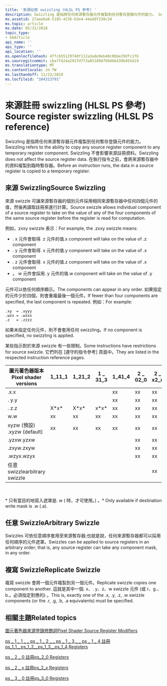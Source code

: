 ```yaml
---
title: '來源註冊 swizzling (HLSL PS 參考) '
description: Swizzling 是指將任何來源暫存器元件複製到任何暫存登錄元件的能力。 Swizzling 不會影響來源註冊資料。 在執行指令之前，會將來源暫存器中的資料複製到臨時暫存器。
ms.assetid: 27aee6a8-5185-4236-b3e4-44addf230c34
ms.topic: article
ms.date: 05/31/2018
topic_type:
- kbArticle
api_name: ''
api_type: ''
api_location: ''
ms.openlocfilehash: 4ffc655129740f112a3ade9eb40c0bbe29dfc1fb
ms.sourcegitcommit: cba7f424a292fd7f3a8518947b9466439b455419
ms.translationtype: MT
ms.contentlocale: zh-TW
ms.lasthandoff: 11/23/2019
ms.locfileid: "104313791"
---
```

# <a name="source-register-swizzling-hlsl-ps-reference"></a><span data-ttu-id="bbc9a-105">來源註冊 swizzling (HLSL PS 參考) </span><span class="sxs-lookup"><span data-stu-id="bbc9a-105">Source register swizzling (HLSL PS reference)</span></span>

<span data-ttu-id="bbc9a-106">Swizzling 是指將任何來源暫存器元件複製到任何暫存登錄元件的能力。</span><span class="sxs-lookup"><span data-stu-id="bbc9a-106">Swizzling refers to the ability to copy any source register component to any temporary register component.</span></span> <span data-ttu-id="bbc9a-107">Swizzling 不會影響來源註冊資料。</span><span class="sxs-lookup"><span data-stu-id="bbc9a-107">Swizzling does not affect the source register data.</span></span> <span data-ttu-id="bbc9a-108">在執行指令之前，會將來源暫存器中的資料複製到臨時暫存器。</span><span class="sxs-lookup"><span data-stu-id="bbc9a-108">Before an instruction runs, the data in a source register is copied to a temporary register.</span></span>

## <a name="source-swizzling"></a><span data-ttu-id="bbc9a-109">來源 Swizzling</span><span class="sxs-lookup"><span data-stu-id="bbc9a-109">Source Swizzling</span></span>

<span data-ttu-id="bbc9a-110">來源 swizzle 可讓來源暫存器的個別元件採用相同來源暫存器中任何四個元件的值，然後再讀取註冊來進行計算。</span><span class="sxs-lookup"><span data-stu-id="bbc9a-110">Source swizzle allows individual component of a source register to take on the value of any of the four components of the same source register before the register is read for computation.</span></span>

<span data-ttu-id="bbc9a-111">例如，zxxy swizzle 表示：</span><span class="sxs-lookup"><span data-stu-id="bbc9a-111">For example, the .zxxy swizzle means:</span></span>

-   <span data-ttu-id="bbc9a-112">. x 元件會取得. z 元件的值</span><span class="sxs-lookup"><span data-stu-id="bbc9a-112">.x component will take on the value of .z component</span></span>
-   <span data-ttu-id="bbc9a-113">. y 元件會取得. x 元件的值</span><span class="sxs-lookup"><span data-stu-id="bbc9a-113">.y component will take on the value of .x component</span></span>
-   <span data-ttu-id="bbc9a-114">. z 元件會取得. x 元件的值</span><span class="sxs-lookup"><span data-stu-id="bbc9a-114">.z component will take on the value of .x component</span></span>
-   <span data-ttu-id="bbc9a-115">。 w 元件會採用. y 元件的值</span><span class="sxs-lookup"><span data-stu-id="bbc9a-115">.w component will take on the value of .y component</span></span>

<span data-ttu-id="bbc9a-116">元件可以依任何順序顯示。</span><span class="sxs-lookup"><span data-stu-id="bbc9a-116">The components can appear in any order.</span></span> <span data-ttu-id="bbc9a-117">如果指定的元件少於四個，則會重複最後一個元件。</span><span class="sxs-lookup"><span data-stu-id="bbc9a-117">If fewer than four components are specified, the last component is repeated.</span></span> <span data-ttu-id="bbc9a-118">例如：</span><span class="sxs-lookup"><span data-stu-id="bbc9a-118">For example:</span></span>


```
.xy  = .xyyy
.wzx = .wzxx
.z   = .zzzz
```



<span data-ttu-id="bbc9a-119">如果未指定任何元件，則不會套用任何 swizzling。</span><span class="sxs-lookup"><span data-stu-id="bbc9a-119">If no component is specified, no swizzling is applied.</span></span>

<span data-ttu-id="bbc9a-120">某些指示對於來源 swizzle 有一些限制。</span><span class="sxs-lookup"><span data-stu-id="bbc9a-120">Some instructions have restrictions for source swizzle.</span></span> <span data-ttu-id="bbc9a-121">它們列在 [遵守的指令參考] 頁面中。</span><span class="sxs-lookup"><span data-stu-id="bbc9a-121">They are listed in the respected instruction reference pages.</span></span>



| <span data-ttu-id="bbc9a-122">圖元著色器版本</span><span class="sxs-lookup"><span data-stu-id="bbc9a-122">Pixel shader versions</span></span> | <span data-ttu-id="bbc9a-123">1\_1</span><span class="sxs-lookup"><span data-stu-id="bbc9a-123">1\_1</span></span> | <span data-ttu-id="bbc9a-124">1\_2</span><span class="sxs-lookup"><span data-stu-id="bbc9a-124">1\_2</span></span> | <span data-ttu-id="bbc9a-125">1 \_ 3</span><span class="sxs-lookup"><span data-stu-id="bbc9a-125">1\_3</span></span> | <span data-ttu-id="bbc9a-126">1\_4</span><span class="sxs-lookup"><span data-stu-id="bbc9a-126">1\_4</span></span> | <span data-ttu-id="bbc9a-127">2 \_ 0</span><span class="sxs-lookup"><span data-stu-id="bbc9a-127">2\_0</span></span> | <span data-ttu-id="bbc9a-128">2 \_ x</span><span class="sxs-lookup"><span data-stu-id="bbc9a-128">2\_x</span></span> | <span data-ttu-id="bbc9a-129">2個 \_ sw</span><span class="sxs-lookup"><span data-stu-id="bbc9a-129">2\_sw</span></span> | <span data-ttu-id="bbc9a-130">3 \_ 0</span><span class="sxs-lookup"><span data-stu-id="bbc9a-130">3\_0</span></span> | <span data-ttu-id="bbc9a-131">3個 \_ sw</span><span class="sxs-lookup"><span data-stu-id="bbc9a-131">3\_sw</span></span> |
|-----------------------|------|------|------|------|------|------|-------|------|-------|
| <span data-ttu-id="bbc9a-132">.x</span><span class="sxs-lookup"><span data-stu-id="bbc9a-132">.x</span></span>                    |      |      |      | <span data-ttu-id="bbc9a-133">x</span><span class="sxs-lookup"><span data-stu-id="bbc9a-133">x</span></span>    | <span data-ttu-id="bbc9a-134">x</span><span class="sxs-lookup"><span data-stu-id="bbc9a-134">x</span></span>    | <span data-ttu-id="bbc9a-135">x</span><span class="sxs-lookup"><span data-stu-id="bbc9a-135">x</span></span>    | <span data-ttu-id="bbc9a-136">x</span><span class="sxs-lookup"><span data-stu-id="bbc9a-136">x</span></span>     | <span data-ttu-id="bbc9a-137">x</span><span class="sxs-lookup"><span data-stu-id="bbc9a-137">x</span></span>    | <span data-ttu-id="bbc9a-138">x</span><span class="sxs-lookup"><span data-stu-id="bbc9a-138">x</span></span>     |
| <span data-ttu-id="bbc9a-139">. y</span><span class="sxs-lookup"><span data-stu-id="bbc9a-139">.y</span></span>                    |      |      |      | <span data-ttu-id="bbc9a-140">x</span><span class="sxs-lookup"><span data-stu-id="bbc9a-140">x</span></span>    | <span data-ttu-id="bbc9a-141">x</span><span class="sxs-lookup"><span data-stu-id="bbc9a-141">x</span></span>    | <span data-ttu-id="bbc9a-142">x</span><span class="sxs-lookup"><span data-stu-id="bbc9a-142">x</span></span>    | <span data-ttu-id="bbc9a-143">x</span><span class="sxs-lookup"><span data-stu-id="bbc9a-143">x</span></span>     | <span data-ttu-id="bbc9a-144">x</span><span class="sxs-lookup"><span data-stu-id="bbc9a-144">x</span></span>    | <span data-ttu-id="bbc9a-145">x</span><span class="sxs-lookup"><span data-stu-id="bbc9a-145">x</span></span>     |
| <span data-ttu-id="bbc9a-146">. z</span><span class="sxs-lookup"><span data-stu-id="bbc9a-146">.z</span></span>                    | <span data-ttu-id="bbc9a-147">X\*</span><span class="sxs-lookup"><span data-stu-id="bbc9a-147">x\*</span></span>  | <span data-ttu-id="bbc9a-148">X\*</span><span class="sxs-lookup"><span data-stu-id="bbc9a-148">x\*</span></span>  | <span data-ttu-id="bbc9a-149">x\*</span><span class="sxs-lookup"><span data-stu-id="bbc9a-149">x\*</span></span>  | <span data-ttu-id="bbc9a-150">x</span><span class="sxs-lookup"><span data-stu-id="bbc9a-150">x</span></span>    | <span data-ttu-id="bbc9a-151">x</span><span class="sxs-lookup"><span data-stu-id="bbc9a-151">x</span></span>    | <span data-ttu-id="bbc9a-152">x</span><span class="sxs-lookup"><span data-stu-id="bbc9a-152">x</span></span>    | <span data-ttu-id="bbc9a-153">x</span><span class="sxs-lookup"><span data-stu-id="bbc9a-153">x</span></span>     | <span data-ttu-id="bbc9a-154">x</span><span class="sxs-lookup"><span data-stu-id="bbc9a-154">x</span></span>    | <span data-ttu-id="bbc9a-155">x</span><span class="sxs-lookup"><span data-stu-id="bbc9a-155">x</span></span>     |
| <span data-ttu-id="bbc9a-156">w</span><span class="sxs-lookup"><span data-stu-id="bbc9a-156">.w</span></span>                    | <span data-ttu-id="bbc9a-157">x</span><span class="sxs-lookup"><span data-stu-id="bbc9a-157">x</span></span>    | <span data-ttu-id="bbc9a-158">x</span><span class="sxs-lookup"><span data-stu-id="bbc9a-158">x</span></span>    | <span data-ttu-id="bbc9a-159">x</span><span class="sxs-lookup"><span data-stu-id="bbc9a-159">x</span></span>    | <span data-ttu-id="bbc9a-160">x</span><span class="sxs-lookup"><span data-stu-id="bbc9a-160">x</span></span>    | <span data-ttu-id="bbc9a-161">x</span><span class="sxs-lookup"><span data-stu-id="bbc9a-161">x</span></span>    | <span data-ttu-id="bbc9a-162">x</span><span class="sxs-lookup"><span data-stu-id="bbc9a-162">x</span></span>    | <span data-ttu-id="bbc9a-163">x</span><span class="sxs-lookup"><span data-stu-id="bbc9a-163">x</span></span>     | <span data-ttu-id="bbc9a-164">x</span><span class="sxs-lookup"><span data-stu-id="bbc9a-164">x</span></span>    | <span data-ttu-id="bbc9a-165">x</span><span class="sxs-lookup"><span data-stu-id="bbc9a-165">x</span></span>     |
| <span data-ttu-id="bbc9a-166">xyzw (預設) </span><span class="sxs-lookup"><span data-stu-id="bbc9a-166">.xyzw (default)</span></span>       | <span data-ttu-id="bbc9a-167">x</span><span class="sxs-lookup"><span data-stu-id="bbc9a-167">x</span></span>    | <span data-ttu-id="bbc9a-168">x</span><span class="sxs-lookup"><span data-stu-id="bbc9a-168">x</span></span>    | <span data-ttu-id="bbc9a-169">x</span><span class="sxs-lookup"><span data-stu-id="bbc9a-169">x</span></span>    | <span data-ttu-id="bbc9a-170">x</span><span class="sxs-lookup"><span data-stu-id="bbc9a-170">x</span></span>    | <span data-ttu-id="bbc9a-171">x</span><span class="sxs-lookup"><span data-stu-id="bbc9a-171">x</span></span>    | <span data-ttu-id="bbc9a-172">x</span><span class="sxs-lookup"><span data-stu-id="bbc9a-172">x</span></span>    | <span data-ttu-id="bbc9a-173">x</span><span class="sxs-lookup"><span data-stu-id="bbc9a-173">x</span></span>     | <span data-ttu-id="bbc9a-174">x</span><span class="sxs-lookup"><span data-stu-id="bbc9a-174">x</span></span>    | <span data-ttu-id="bbc9a-175">x</span><span class="sxs-lookup"><span data-stu-id="bbc9a-175">x</span></span>     |
| <span data-ttu-id="bbc9a-176">.yzxw</span><span class="sxs-lookup"><span data-stu-id="bbc9a-176">.yzxw</span></span>                 |      |      |      |      | <span data-ttu-id="bbc9a-177">x</span><span class="sxs-lookup"><span data-stu-id="bbc9a-177">x</span></span>    | <span data-ttu-id="bbc9a-178">x</span><span class="sxs-lookup"><span data-stu-id="bbc9a-178">x</span></span>    | <span data-ttu-id="bbc9a-179">x</span><span class="sxs-lookup"><span data-stu-id="bbc9a-179">x</span></span>     | <span data-ttu-id="bbc9a-180">x</span><span class="sxs-lookup"><span data-stu-id="bbc9a-180">x</span></span>    | <span data-ttu-id="bbc9a-181">x</span><span class="sxs-lookup"><span data-stu-id="bbc9a-181">x</span></span>     |
| <span data-ttu-id="bbc9a-182">.zxyw</span><span class="sxs-lookup"><span data-stu-id="bbc9a-182">.zxyw</span></span>                 |      |      |      |      | <span data-ttu-id="bbc9a-183">x</span><span class="sxs-lookup"><span data-stu-id="bbc9a-183">x</span></span>    | <span data-ttu-id="bbc9a-184">x</span><span class="sxs-lookup"><span data-stu-id="bbc9a-184">x</span></span>    | <span data-ttu-id="bbc9a-185">x</span><span class="sxs-lookup"><span data-stu-id="bbc9a-185">x</span></span>     | <span data-ttu-id="bbc9a-186">x</span><span class="sxs-lookup"><span data-stu-id="bbc9a-186">x</span></span>    | <span data-ttu-id="bbc9a-187">x</span><span class="sxs-lookup"><span data-stu-id="bbc9a-187">x</span></span>     |
| <span data-ttu-id="bbc9a-188">.wzyx</span><span class="sxs-lookup"><span data-stu-id="bbc9a-188">.wzyx</span></span>                 |      |      |      |      | <span data-ttu-id="bbc9a-189">x</span><span class="sxs-lookup"><span data-stu-id="bbc9a-189">x</span></span>    | <span data-ttu-id="bbc9a-190">x</span><span class="sxs-lookup"><span data-stu-id="bbc9a-190">x</span></span>    | <span data-ttu-id="bbc9a-191">x</span><span class="sxs-lookup"><span data-stu-id="bbc9a-191">x</span></span>     | <span data-ttu-id="bbc9a-192">x</span><span class="sxs-lookup"><span data-stu-id="bbc9a-192">x</span></span>    | <span data-ttu-id="bbc9a-193">x</span><span class="sxs-lookup"><span data-stu-id="bbc9a-193">x</span></span>     |
| <span data-ttu-id="bbc9a-194">任意 swizzle</span><span class="sxs-lookup"><span data-stu-id="bbc9a-194">arbitrary swizzle</span></span>     |      |      |      |      |      | <span data-ttu-id="bbc9a-195">x</span><span class="sxs-lookup"><span data-stu-id="bbc9a-195">x</span></span>    | <span data-ttu-id="bbc9a-196">x</span><span class="sxs-lookup"><span data-stu-id="bbc9a-196">x</span></span>     | <span data-ttu-id="bbc9a-197">x</span><span class="sxs-lookup"><span data-stu-id="bbc9a-197">x</span></span>    | <span data-ttu-id="bbc9a-198">x</span><span class="sxs-lookup"><span data-stu-id="bbc9a-198">x</span></span>     |



 

<span data-ttu-id="bbc9a-199">\* 只有當目的地寫入遮罩是. w ( 時，才可使用。) 。</span><span class="sxs-lookup"><span data-stu-id="bbc9a-199">\* Only available if destination write mask is .w (.a).</span></span>

## <a name="arbitrary-swizzle"></a><span data-ttu-id="bbc9a-200">任意 Swizzle</span><span class="sxs-lookup"><span data-stu-id="bbc9a-200">Arbitrary Swizzle</span></span>

<span data-ttu-id="bbc9a-201">Swizzles 可依任意順序套用至來源暫存器;也就是說，任何來源暫存器都可以採用任何順序的元件遮罩。</span><span class="sxs-lookup"><span data-stu-id="bbc9a-201">Swizzles can be applied to source registers in an arbitrary order; that is, any source register can take any component mask, in any order.</span></span>

## <a name="replicate-swizzle"></a><span data-ttu-id="bbc9a-202">複寫 Swizzle</span><span class="sxs-lookup"><span data-stu-id="bbc9a-202">Replicate Swizzle</span></span>

<span data-ttu-id="bbc9a-203">複寫 swizzle 會將一個元件複製到另一個元件。</span><span class="sxs-lookup"><span data-stu-id="bbc9a-203">Replicate swizzle copies one component to another.</span></span> <span data-ttu-id="bbc9a-204">這就是其中一個. x、. y、z、w swizzle 元件 (或 r、g.、b.。必須指定對應的) 。</span><span class="sxs-lookup"><span data-stu-id="bbc9a-204">This is, exactly one of the .x, .y, .z, .w swizzle components (or the .r, .g, .b, .a equivalents) must be specified.</span></span>

## <a name="related-topics"></a><span data-ttu-id="bbc9a-205">相關主題</span><span class="sxs-lookup"><span data-stu-id="bbc9a-205">Related topics</span></span>

<dl> <dt>

[<span data-ttu-id="bbc9a-206">圖元著色器來源登錄修飾詞</span><span class="sxs-lookup"><span data-stu-id="bbc9a-206">Pixel Shader Source Register Modifiers</span></span>](dx9-graphics-reference-asm-ps-registers-modifiers-source.md)
</dt> <dt>

[<span data-ttu-id="bbc9a-207">ps \_ 1 \_ 1 \_ \_ ps \_ 1 \_ 2 \_ \_ ps \_ 1 \_ 3 \_ \_ ps \_ 1 \_ 4 註冊</span><span class="sxs-lookup"><span data-stu-id="bbc9a-207">ps\_1\_1\_\_ps\_1\_2\_\_ps\_1\_3\_\_ps\_1\_4 Registers</span></span>](dx9-graphics-reference-asm-ps-registers-ps-1-x.md)
</dt> <dt>

[<span data-ttu-id="bbc9a-208">ps \_ 2 \_ 0 註冊</span><span class="sxs-lookup"><span data-stu-id="bbc9a-208">ps\_2\_0 Registers</span></span>](dx9-graphics-reference-asm-ps-registers-ps-2-0.md)
</dt> <dt>

[<span data-ttu-id="bbc9a-209">ps \_ 2 \_ x 註冊</span><span class="sxs-lookup"><span data-stu-id="bbc9a-209">ps\_2\_x Registers</span></span>](dx9-graphics-reference-asm-ps-registers-ps-2-x.md)
</dt> <dt>

[<span data-ttu-id="bbc9a-210">ps \_ 3 \_ 0 註冊</span><span class="sxs-lookup"><span data-stu-id="bbc9a-210">ps\_3\_0 Registers</span></span>](dx9-graphics-reference-asm-ps-registers-ps-3-0.md)
</dt> </dl>

 

 




